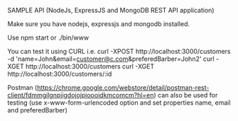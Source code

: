 SAMPLE API (NodeJs, ExpressJS and MongoDB REST API application)

Make sure you have nodejs, expressjs and mongodb installed.

Use npm start or ./bin/www

You can test it using CURL i.e. 
curl -XPOST http://localhost:3000/customers -d 'name=John&email=customer@c.com&preferedBarber=John2'
curl -XGET http://localhost:3000/customers
curl -XGET http://localhost:3000/customers/:id

Postman (https://chrome.google.com/webstore/detail/postman-rest-client/fdmmgilgnpjigdojojpjoooidkmcomcm?hl=en) can also be used for testing
(use x-www-form-urlencoded option and set properties name, email and preferedBarber)